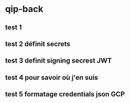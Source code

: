 # qip-back
## test 1
## test 2 définit secrets
## test 3 definit signing secrest JWT
## test 4 pour savoir où j'en suis
## test 5 formatage credentials json GCP